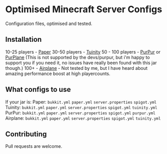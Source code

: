 # Optimised Minecraft Server Configs

Configuration files, optimised and tested. 

## Installation

10-25 players - [Paper](https://papermc.io/)
30-50 players - [Tuinity](https://ci.codemc.io/job/Spottedleaf/job/Tuinity/)
50 - 100 players - [PurPur](https://purpur.pl3x.net/downloads/) or [PurPlane](https://github.com/notOM3GA/Purplane) (This is not supported by the devs/purpur, but i'm happy to support you if you need it, no issues have really been found with this jar though.)
100+ - [Airplane](https://airplane.gg/) - Not tested by me, but I have heard about amazing performance boost at high playercounts.

## What configs to use
If your jar is:
Paper: `bukkit.yml` `paper.yml` `server.properties` `spigot.yml`
Tuinity: `bukkit.yml` `paper.yml` `server.properties` `spigot.yml` `tuinity.yml`
PurPur: `bukkit.yml` `paper.yml` `server.properties` `spigot.yml` `purpur.yml`
Airplane: `bukkit.yml` `paper.yml` `server.properties` `spigot.yml` `tuinity.yml`


## Contributing
Pull requests are welcome. 
